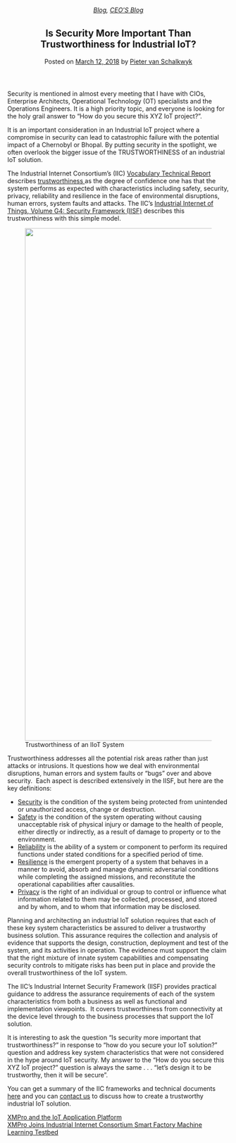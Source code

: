 
<article class="post-6336 post type-post status-publish format-standard has-post-thumbnail hentry category-blog category-pieter-blog" id="post-6336">
<div class="article-inner">
<header class="entry-header">
<div class="entry-header-text entry-header-text-top text-center">
<h6 class="entry-category is-xsmall"><a href="https://xmpro.com/category/blog/" rel="category tag">Blog</a>, <a href="https://xmpro.com/category/blog/pieter-blog/" rel="category tag">CEO'S Blog</a></h6><h1 class="entry-title">Is Security More Important Than Trustworthiness for Industrial IoT?</h1><div class="entry-divider is-divider small"></div>
<div class="entry-meta uppercase is-xsmall">
<span class="posted-on">Posted on <a href="https://xmpro.com/is-security-more-important-than-trustworthiness-for-industrial-iot/" rel="bookmark"><time class="entry-date published updated" datetime="2018-03-12T08:46:50+00:00">March 12, 2018</time></a></span> <span class="byline">by <span class="meta-author vcard"><a class="url fn n" href="https://xmpro.com/author/pietervs/">Pieter van Schalkwyk</a></span></span> </div>
</div>
</header>
<div class="entry-content single-page">
<div class="wpb-content-wrapper"><div class="vc_row wpb_row vc_row-fluid"><div class="wpb_column vc_column_container vc_col-sm-12"><div class="vc_column-inner"><div class="wpb_wrapper">
<div class="wpb_text_column wpb_content_element">
<div class="wpb_wrapper">
<p>Security is mentioned in almost every meeting that I have with CIOs, Enterprise Architects, Operational Technology (OT) specialists and the Operations Engineers. It is a high priority topic, and everyone is looking for the holy grail answer to “How do you secure this XYZ IoT project?”.</p>
<p>It is an important consideration in an Industrial IoT project where a compromise in security can lead to catastrophic failure with the potential impact of a Chernobyl or Bhopal. By putting security in the spotlight, we often overlook the bigger issue of the TRUSTWORTHINESS of an industrial IoT solution.</p>
<p>The Industrial Internet Consortium’s (IIC) <a href="http://www.iiconsortium.org/vocab/index.htm" rel="noopener noreferrer" target="_blank">Vocabulary Technical Report</a> describes <u>trustworthiness </u>as the degree of confidence one has that the system performs as expected with characteristics including safety, security, privacy, reliability and resilience in the face of environmental disruptions, human errors, system faults and attacks. The IIC’s <a href="http://www.iiconsortium.org/IISF.htm" rel="noopener noreferrer" target="_blank">Industrial Internet of Things, Volume G4: Security Framework (IISF)</a> describes this trustworthiness with this simple model.</p>
</div>
</div>
<div class="wpb_single_image wpb_content_element vc_align_center">
<figure class="wpb_wrapper vc_figure">
<div class="vc_single_image-wrapper vc_box_border_grey"><img height="1164" src="https://xmpro.com/wp-content/uploads/2018/03/Screenshot-2018-03-12-10.38.14.png" width="1722"/>
</div><figcaption class="vc_figure-caption">Trustworthiness of an IIoT System</figcaption>
</figure>
</div>
<div class="wpb_text_column wpb_content_element">
<div class="wpb_wrapper">
<p>Trustworthiness addresses all the potential risk areas rather than just attacks or intrusions. It questions how we deal with environmental disruptions, human errors and system faults or “bugs” over and above security.  Each aspect is described extensively in the IISF, but here are the key definitions:</p>
<ul>
<li><u>Security</u> is the condition of the system being protected from unintended or unauthorized access, change or destruction.</li>
<li><u>Safety</u> is the condition of the system operating without causing unacceptable risk of physical injury or damage to the health of people, either directly or indirectly, as a result of damage to property or to the environment.</li>
<li><u>Reliability</u> is the ability of a system or component to perform its required functions under stated conditions for a specified period of time.</li>
<li><u>Resilience</u> is the emergent property of a system that behaves in a manner to avoid, absorb and manage dynamic adversarial conditions while completing the assigned missions, and reconstitute the operational capabilities after causalities.</li>
<li><u>Privacy</u> is the right of an individual or group to control or influence what information related to them may be collected, processed, and stored and by whom, and to whom that information may be disclosed.</li>
</ul>
<p>Planning and architecting an industrial IoT solution requires that each of these key system characteristics be assured to deliver a trustworthy business solution. This assurance requires the collection and analysis of evidence that supports the design, construction, deployment and test of the system, and its activities in operation. The evidence must support the claim that the right mixture of innate system capabilities and compensating security controls to mitigate risks has been put in place and provide the overall trustworthiness of the IoT system.</p>
<p>The IIC’s Industrial Internet Security Framework (IISF) provides practical guidance to address the assurance requirements of each of the system characteristics from both a business as well as functional and implementation viewpoints.  It covers trustworthiness from connectivity at the device level through to the business processes that support the IoT solution.</p>
<p>It is interesting to ask the question “Is security more important that trustworthiness?” in response to “how do you secure your IoT solution?” question and address key system characteristics that were not considered in the hype around IoT security. My answer to the “How do you secure this XYZ IoT project?” question is always the same . . . “let’s design it to be trustworthy, then it will be secure”.</p>
<p>You can get a summary of the IIC frameworks and technical documents <a href="https://www.iiconsortium.org/white-papers.htm" rel="noopener noreferrer" target="_blank">here</a> and you can <a href="https://xmpro.com/contact-us">contact us</a> to discuss how to create a trustworthy industrial IoT solution.</p>
</div>
</div>
</div></div></div></div>
</div>
<div class="blog-share text-center"><div class="is-divider medium"></div><div class="social-icons share-icons share-row relative"><a aria-label="Share on WhatsApp" class="icon button circle is-outline tooltip whatsapp show-for-medium" data-action="share/whatsapp/share" href="whatsapp://send?text=Is%20Security%20More%20Important%20Than%20Trustworthiness%20for%20Industrial%20IoT%3F - https://xmpro.com/is-security-more-important-than-trustworthiness-for-industrial-iot/" title="Share on WhatsApp"><i class="icon-whatsapp"></i></a><a aria-label="Share on Facebook" class="icon button circle is-outline tooltip facebook" data-label="Facebook" href="https://www.facebook.com/sharer.php?u=https://xmpro.com/is-security-more-important-than-trustworthiness-for-industrial-iot/" onclick="window.open(this.href,this.title,'width=500,height=500,top=300px,left=300px'); return false;" rel="noopener nofollow" target="_blank" title="Share on Facebook"><i class="icon-facebook"></i></a><a aria-label="Share on Twitter" class="icon button circle is-outline tooltip twitter" href="https://twitter.com/share?url=https://xmpro.com/is-security-more-important-than-trustworthiness-for-industrial-iot/" onclick="window.open(this.href,this.title,'width=500,height=500,top=300px,left=300px'); return false;" rel="noopener nofollow" target="_blank" title="Share on Twitter"><i class="icon-twitter"></i></a><a aria-label="Email to a Friend" class="icon button circle is-outline tooltip email" href="/cdn-cgi/l/email-protection#18276b6d7a727d7b6c25516b3d2a284b7d7b6d6a716c613d2a2855776a7d3d2a28517568776a6c79766c3d2a284c7079763d2a284c6a6d6b6c6f776a6c7071767d6b6b3d2a287e776a3d2a2851767c6d6b6c6a7179743d2a2851774c3d2b5e3e7a777c61255b707d7b733d2a286c70716b3d2a28776d6c3d2b593d2a28706c6c686b3d2b593d2a5e3d2a5e6075686a77367b77753d2a5e716b356b7d7b6d6a716c613575776a7d35717568776a6c79766c356c707976356c6a6d6b6c6f776a6c7071767d6b6b357e776a3571767c6d6b6c6a7179743571776c3d2a5e" rel="nofollow" title="Email to a Friend"><i class="icon-envelop"></i></a><a aria-label="Pin on Pinterest" class="icon button circle is-outline tooltip pinterest" href="https://pinterest.com/pin/create/button?url=https://xmpro.com/is-security-more-important-than-trustworthiness-for-industrial-iot/&amp;media=https://xmpro.com/wp-content/uploads/2018/03/Security-Trustworthiness-1024x683.jpg&amp;description=Is%20Security%20More%20Important%20Than%20Trustworthiness%20for%20Industrial%20IoT%3F" onclick="window.open(this.href,this.title,'width=500,height=500,top=300px,left=300px'); return false;" rel="noopener nofollow" target="_blank" title="Pin on Pinterest"><i class="icon-pinterest"></i></a><a aria-label="Share on LinkedIn" class="icon button circle is-outline tooltip linkedin" href="https://www.linkedin.com/shareArticle?mini=true&amp;url=https://xmpro.com/is-security-more-important-than-trustworthiness-for-industrial-iot/&amp;title=Is%20Security%20More%20Important%20Than%20Trustworthiness%20for%20Industrial%20IoT%3F" onclick="window.open(this.href,this.title,'width=500,height=500,top=300px,left=300px'); return false;" rel="noopener nofollow" target="_blank" title="Share on LinkedIn"><i class="icon-linkedin"></i></a></div></div></div>
<nav class="navigation-post" id="nav-below" role="navigation">
<div class="flex-row next-prev-nav bt bb">
<div class="flex-col flex-grow nav-prev text-left">
<div class="nav-previous"><a href="https://xmpro.com/xmpro-and-the-iot-application-platform/" rel="prev"><span class="hide-for-small"><i class="icon-angle-left"></i></span> XMPro and the IoT Application Platform</a></div>
</div>
<div class="flex-col flex-grow nav-next text-right">
<div class="nav-next"><a href="https://xmpro.com/xmpro-joins-industrial-internet-consortium-smart-factory-machine-learning-testbed/" rel="next">XMPro Joins Industrial Internet Consortium Smart Factory Machine Learning Testbed <span class="hide-for-small"><i class="icon-angle-right"></i></span></a></div> </div>
</div>
</nav>
</div>
</article>
<div class="comments-area" id="comments">
</div>
